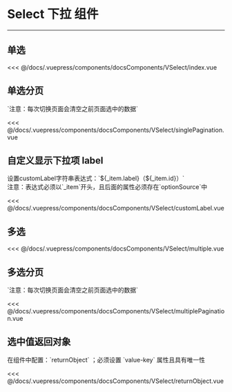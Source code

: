 # Select 下拉 组件

---

## 单选

<common-code-format>
  <docsComponents-VSelect-index slot="source"></docsComponents-VSelect-index>
   <<< @/docs/.vuepress/components/docsComponents/VSelect/index.vue
</common-code-format>

## 单选分页

<common-code-format>
  <docsComponents-VSelect-singlePagination slot="source"></docsComponents-VSelect-singlePagination>
  `注意：每次切换页面会清空之前页面选中的数据`

<<< @/docs/.vuepress/components/docsComponents/VSelect/singlePagination.vue
</common-code-format>

## 自定义显示下拉项 label

<common-code-format>
  <docsComponents-VSelect-customLabel slot="source"></docsComponents-VSelect-customLabel>
  设置customLabel字符串表达式：`${_item.label}（${_item.id}）`<br/>
  注意：表达式必须以`_item`开头，且后面的属性必须存在`optionSource`中
  
   <<< @/docs/.vuepress/components/docsComponents/VSelect/customLabel.vue
</common-code-format>

## 多选

<common-code-format>
  <docsComponents-VSelect-multiple slot="source"></docsComponents-VSelect-multiple>
   <<< @/docs/.vuepress/components/docsComponents/VSelect/multiple.vue
</common-code-format>

## 多选分页

<common-code-format>
  <docsComponents-VSelect-multiplePagination slot="source"></docsComponents-VSelect-multiplePagination>
  `注意：每次切换页面会清空之前页面选中的数据`

<<< @/docs/.vuepress/components/docsComponents/VSelect/multiplePagination.vue
</common-code-format>

## 选中值返回对象

<common-code-format>
  <docsComponents-VSelect-returnObject slot="source"></docsComponents-VSelect-returnObject>
  在组件中配置：`returnObject` ；必须设置 `value-key` 属性且具有唯一性

<<< @/docs/.vuepress/components/docsComponents/VSelect/returnObject.vue
</common-code-format>
